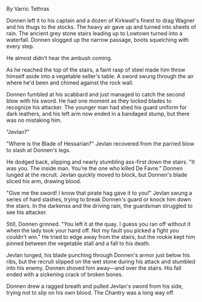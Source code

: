 By Varric Tethras

Donnen left it to his captain and a dozen of Kirkwall's finest to drag Wagner and his thugs to the stocks. The heavy air gave up and turned into sheets of rain. The ancient grey stone stairs leading up to Lowtown turned into a waterfall. Donnen slogged up the narrow passage, boots squelching with every step.

He almost didn't hear the ambush coming.

As he reached the top of the stairs, a faint rasp of steel made him throw himself aside into a vegetable seller's table. A sword swung through the air where he'd been and chimed against the rock wall.

Donnen fumbled at his scabbard and just managed to catch the second blow with his sword. He had one moment as they locked blades to recognize his attacker. The younger man had shed his guard uniform for dark leathers, and his left arm now ended in a bandaged stump, but there was no mistaking him.

"Jevlan?"

"Where is the Blade of Hessarian?" Jevlan recovered from the parried blow to slash at Donnen's legs.

He dodged back, slipping and nearly stumbling ass-first down the stairs. "It was you. The inside man. You're the one who killed De Favre." Donnen lunged at the recruit. Jevlan quickly moved to block, but Donnen's blade sliced his arm, drawing blood.

"Give me the sword! I know that pirate hag gave it to you!" Jevlan swung a series of hard slashes, trying to break Donnen's guard or knock him down the stairs. In the darkenss and the driving rain, the guardsman struggled to see his attacker.

Still, Donnen grinned. "You left it at the quay. I guess you ran off without it when the lady took your hand off. Not my fault you picked a fight you couldn't win." He tried to edge away from the stairs, but the rookie kept him pinned between the vegetable stall and a fall to his death.

Jevlan lunged, his blade punching through Donnen's armor just below his ribs, but the recruit slipped on the wet stone during his attack and stumbled into his enemy. Donnen shoved him away—and over the stairs. His fall ended with a sickening crack of broken bones.

Donnen drew a ragged breath and pulled Jevlan's sword from his side, trying not to slip on his own blood. The Chantry was a long way off.
